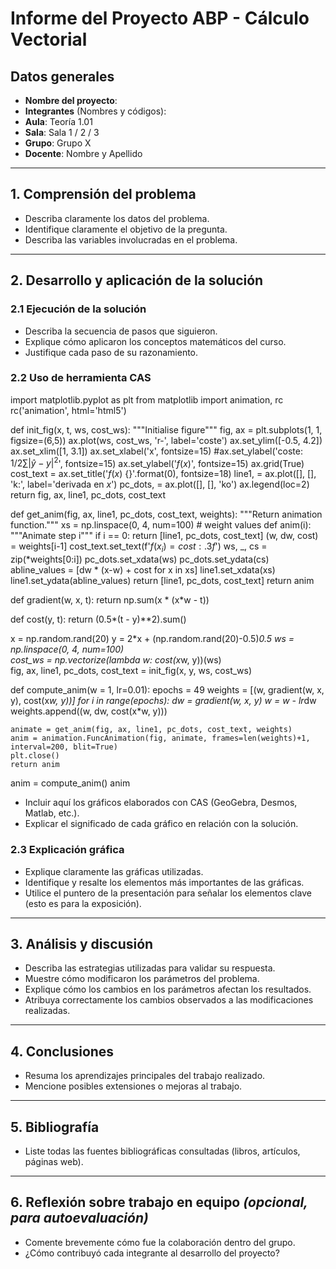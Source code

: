 # Informe del Proyecto ABP - Cálculo Vectorial

## Datos generales

- **Nombre del proyecto**:  
- **Integrantes** (Nombres y códigos):  
- **Aula**: Teoría 1.01  
- **Sala**: Sala 1 / 2 / 3  
- **Grupo**: Grupo X
- **Docente**: Nombre y Apellido  

---

## 1. Comprensión del problema 
- Describa claramente los datos del problema.
- Identifique claramente el objetivo de la pregunta.
- Describa las variables involucradas en el problema.

---

## 2. Desarrollo y aplicación de la solución 

### 2.1 Ejecución de la solución

- Describa la secuencia de pasos que siguieron.
- Explique cómo aplicaron los conceptos matemáticos del curso.
- Justifique cada paso de su razonamiento.

### 2.2 Uso de herramienta CAS

  import matplotlib.pyplot as plt
from matplotlib import animation, rc
rc('animation', html='html5')

def init_fig(x, t, ws, cost_ws):
    """Initialise figure"""
    fig, ax = plt.subplots(1, 1, figsize=(6,5))
    ax.plot(ws, cost_ws, 'r-', label='coste')
    ax.set_ylim([-0.5, 4.2])
    ax.set_xlim([1, 3.1])
    ax.set_xlabel('x', fontsize=15)
    #ax.set_ylabel('coste: $1/2 \sum |\hat{y}-y|^2$', fontsize=15)
    ax.set_ylabel('$f(x)$', fontsize=15)
    ax.grid(True)
    cost_text = ax.set_title('$f(x)$ {}'.format(0), fontsize=18)
    line1, = ax.plot([], [], 'k:', label='derivada en $x$')
    pc_dots, = ax.plot([], [], 'ko')
    ax.legend(loc=2)
    return fig, ax, line1, pc_dots, cost_text

def get_anim(fig, ax, line1, pc_dots, cost_text, weights):
    """Return animation function."""
    xs = np.linspace(0, 4, num=100)  # weight values
    def anim(i):
        """Animate step i"""
        if i == 0:
            return [line1, pc_dots, cost_text]
        (w, dw, cost) = weights[i-1]
        cost_text.set_text(f'$f(x_{{{i}}}) = {cost:.3f}$')
        ws, _, cs = zip(*weights[0:i])
        pc_dots.set_xdata(ws)
        pc_dots.set_ydata(cs)
        abline_values = [dw * (x-w) + cost for x in xs]
        line1.set_xdata(xs)
        line1.set_ydata(abline_values)
        return [line1, pc_dots, cost_text]
    return anim

def gradient(w, x, t): 
    return np.sum(x * (x*w - t))

def cost(y, t): 
  return (0.5*(t - y)**2).sum()

x = np.random.rand(20)
y = 2*x + (np.random.rand(20)-0.5)*0.5
ws = np.linspace(0, 4, num=100)  
cost_ws = np.vectorize(lambda w: cost(x*w, y))(ws)  
fig, ax, line1, pc_dots, cost_text = init_fig(x, y, ws, cost_ws)

def compute_anim(w = 1, lr=0.01):
    epochs = 49
    weights = [(w, gradient(w, x, y), cost(x*w, y))]
    for i in range(epochs):
        dw = gradient(w, x, y)
        w = w - lr*dw
        weights.append((w, dw, cost(x*w, y)))

    animate = get_anim(fig, ax, line1, pc_dots, cost_text, weights)
    anim = animation.FuncAnimation(fig, animate, frames=len(weights)+1, interval=200, blit=True)
    plt.close()
    return anim
    
anim = compute_anim()
anim
- Incluir aquí los gráficos elaborados con CAS (GeoGebra, Desmos, Matlab, etc.).
- Explicar el significado de cada gráfico en relación con la solución.

### 2.3 Explicación gráfica

- Explique claramente las gráficas utilizadas.
- Identifique y resalte los elementos más importantes de las gráficas.
- Utilice el puntero de la presentación para señalar los elementos clave (esto es para la exposición).

---

## 3. Análisis y discusión

- Describa las estrategias utilizadas para validar su respuesta.
- Muestre cómo modificaron los parámetros del problema.
- Explique cómo los cambios en los parámetros afectan los resultados.
- Atribuya correctamente los cambios observados a las modificaciones realizadas.

---

## 4. Conclusiones

- Resuma los aprendizajes principales del trabajo realizado.
- Mencione posibles extensiones o mejoras al trabajo.

---

## 5. Bibliografía

- Liste todas las fuentes bibliográficas consultadas (libros, artículos, páginas web).

---

## 6. Reflexión sobre trabajo en equipo *(opcional, para autoevaluación)*

- Comente brevemente cómo fue la colaboración dentro del grupo.
- ¿Cómo contribuyó cada integrante al desarrollo del proyecto?

